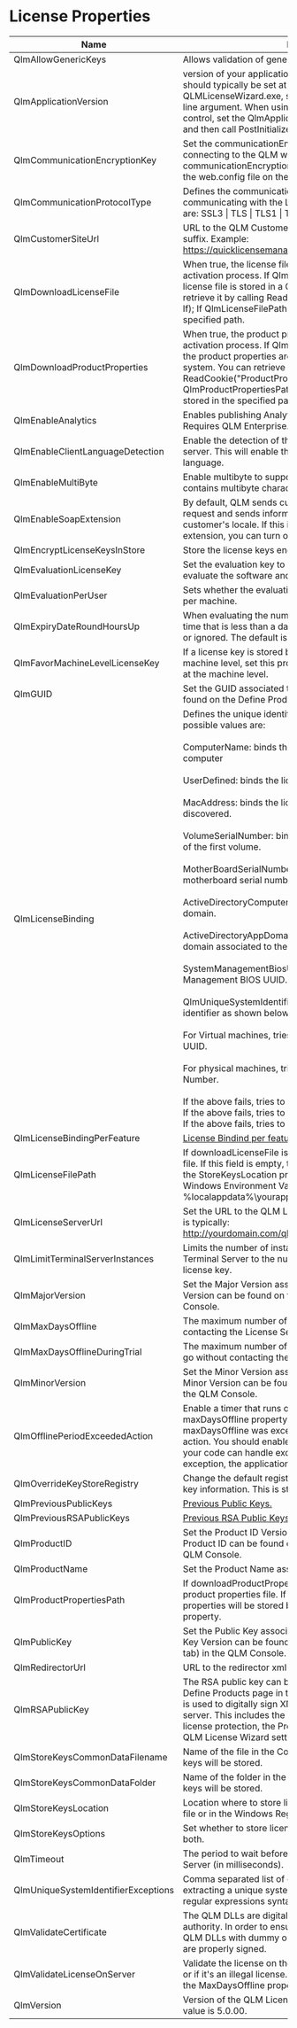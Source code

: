 # License Properties

<table data-full-width="true"><thead><tr><th>Name</th><th>Description</th></tr></thead><tbody><tr><td>QlmAllowGenericKeys</td><td>Allows validation of generic license keys.</td></tr><tr><td>QlmApplicationVersion</td><td>version of your application. Example: 2.1.3. This property should typically be set at runtime. When using the QLMLicenseWizard.exe, specify the /appversion command line argument. When using the QLM License Wizard .NET control, set the QlmApplicationVersion property at runtime and then call PostInitialize().</td></tr><tr><td>QlmCommunicationEncryptionKey</td><td>Set the communicationEncryptionKey to use when connecting to the QLM web service. The communicationEncryptionKey must match the one defined in the web.config file on the web server.</td></tr><tr><td>QlmCommunicationProtocolType</td><td>Defines the communication protocol type to use when communicating with the License Server. The available options are: SSL3 | TLS | TLS1 | TLS12</td></tr><tr><td>QlmCustomerSiteUrl</td><td>URL to the QLM Customer Site. Do not include the index.html suffix. Example: <a href="https://quicklicensemanager.com/qlmdemo/QlmCustomerSite">https://quicklicensemanager.com/qlmdemo/QlmCustomerSite</a></td></tr><tr><td>QlmDownloadLicenseFile</td><td>When true, the license file is downloaded during the activation process. If QlmLicenseFilePath is not set, the license file is stored in a QLM cookie on the system. You can retrieve it by calling ReadCookie("LicenseFile", 0, out string lf); If QlmLicenseFilePath is set, the license file is stored in the specified path.</td></tr><tr><td>QlmDownloadProductProperties</td><td>When true, the product properties are downloaded during the activation process. If QlmProductPropertiesPath is not set, the product properties are stored in a QLM cookie on the system. You can retrieve them by calling ReadCookie("ProductProperties", 0, out string pps); If QlmProductPropertiesPath is set, the product properties file is stored in the specified path.</td></tr><tr><td>QlmEnableAnalytics</td><td>Enables publishing Analytics Data to the License Server. Requires QLM Enterprise.</td></tr><tr><td>QlmEnableClientLanguageDetection</td><td>Enable the detection of the client locale to send it to the server. This will enable the server to respond in the client language.</td></tr><tr><td>QlmEnableMultiByte</td><td>Enable multibyte to support systems with a ComputerID that contains multibyte characters.</td></tr><tr><td>QlmEnableSoapExtension</td><td>By default, QLM sends custom headers with every SOAP request and sends information to the server related to the customer's locale. If this interferes with your own SOAP extension, you can turn off QLM's extension.</td></tr><tr><td>QlmEncryptLicenseKeysInStore</td><td>Store the license keys encrypted on the system,</td></tr><tr><td>QlmEvaluationLicenseKey</td><td>Set the evaluation key to use when the user selects to evaluate the software and does not have a license key.</td></tr><tr><td>QlmEvaluationPerUser</td><td>Sets whether the evaluation information is stored per user or per machine.</td></tr><tr><td>QlmExpiryDateRoundHoursUp</td><td>When evaluating the number of days left for a license, any time that is less than a day can either be rounded up to a day or ignored. The default is to round up to a day.</td></tr><tr><td>QlmFavorMachineLevelLicenseKey</td><td>If a license key is stored both at the user level and the machine level, set this property to true to favor the key stored at the machine level.</td></tr><tr><td>QlmGUID</td><td>Set the GUID associated to your product. The GUID can be found on the Define Product page in the QLM Console.</td></tr><tr><td>QlmLicenseBinding</td><td>Defines the unique identifier a license is bound to. The possible values are:<br><br>ComputerName: binds the license to the name of the computer<br><br>UserDefined: binds the license to a user-defined identifier<br><br>MacAddress: binds the license to the first MAC address discovered.<br><br>VolumeSerialNumber: binds the license to the serial number of the first volume.<br><br>MotherBoardSerialNumber: binds the license to the motherboard serial number.<br><br>ActiveDirectoryComputerDomain: binds the license to the AD domain.<br><br>ActiveDirectoryAppDomain: binds the license to the AD domain associated to the account running the application.<br><br>SystemManagementBiosUuid: binds the license to the System Management BIOS UUID.<br><br>QlmUniqueSystemIdentifier1: binds the license to a unique identifier as shown below:<br><br>For Virtual machines, tries to get System Management BIOS UUID.<br><br>For physical machines, tries to get Motherboard Serial Number.<br><br>If the above fails, tries to get the first Volume Serial Number.<br>If the above fails, tries to get first MAC Address.<br>If the above fails, tries to get the Computer Name.</td></tr><tr><td>QlmLicenseBindingPerFeature</td><td><a href="../../fundamental-concepts/variablelicensebinding.md">License Bindind per feature</a></td></tr><tr><td>QlmLicenseFilePath</td><td>If downloadLicenseFile is true, specify the path of the license file. If this field is empty, the license file is stored based on the StoreKeysLocation property. The path can include Windows Environment Variables. Example: %localappdata%\yourapp\license.xml</td></tr><tr><td>QlmLicenseServerUrl</td><td>Set the URL to the QLM License Server. The value of this URL is typically: <a href="http://yourdomain.com/qlmlicenseserver/qlmservice.asmx">http://yourdomain.com/qlmlicenseserver/qlmservice.asmx</a></td></tr><tr><td>QlmLimitTerminalServerInstances</td><td>Limits the number of instances of your app running on a Terminal Server to the number of floating seats defined in the license key.</td></tr><tr><td>QlmMajorVersion</td><td>Set the Major Version associated to your product. The Major Version can be found on the Define Products page in the QLM Console.</td></tr><tr><td>QlmMaxDaysOffline</td><td>The maximum number of days a user can go without contacting the License Server.</td></tr><tr><td>QlmMaxDaysOfflineDuringTrial</td><td>The maximum number of days a user with a trial license can go without contacting the License Server.</td></tr><tr><td>QlmMinorVersion</td><td>Set the Minor Version associated with your product. The Minor Version can be found on the Define Products page in the QLM Console.</td></tr><tr><td>QlmOfflinePeriodExceededAction</td><td>Enable a timer that runs once per day and checks the maxDaysOffline property. If the timer detects that the maxDaysOffline was exceeded, it will trigger the selected action. You should enable the ThrowException option only if your code can handle exceptions. If you do not handle the exception, the application will crash.</td></tr><tr><td>QlmOverrideKeyStoreRegistry</td><td>Change the default registry key where QLM stores license key information. This is strictly for permanent licenses.</td></tr><tr><td>QlmPreviousPublicKeys</td><td><a href="../../how-to/how-to-release-a-new-version-of-your-product-with-new-encryption-keys.md">Previous Public Keys.</a></td></tr><tr><td>QlmPreviousRSAPublicKeys</td><td><a href="../../how-to/how-to-release-a-new-version-of-your-product-with-new-encryption-keys.md">Previous RSA Public Keys.</a></td></tr><tr><td>QlmProductID</td><td>Set the Product ID Version associated with your product. The Product ID can be found on the Define Products page in the QLM Console.</td></tr><tr><td>QlmProductName</td><td>Set the Product Name associated with your product.</td></tr><tr><td>QlmProductPropertiesPath</td><td>If downloadProductProperties is true, specify the path of the product properties file. If this field is empty, the product properties will be stored based on the StoreKeysLocation property.</td></tr><tr><td>QlmPublicKey</td><td>Set the Public Key associated with your product. The Public Key Version can be found on the Define Products page (Keys tab) in the QLM Console.</td></tr><tr><td>QlmRedirectorUrl</td><td>URL to the redirector xml file for Disaster Recovery.</td></tr><tr><td>QlmRSAPublicKey</td><td>The RSA public key can be found in the Keys tab on the Define Products page in the QLM Console. The RSA key pair is used to digitally sign XML documents returned by the server. This includes the license file for cross-platform license protection, the Product Properties XML file, and the QLM License Wizard settings file.</td></tr><tr><td>QlmStoreKeysCommonDataFilename</td><td>Name of the file in the CommonData folder where license keys will be stored.</td></tr><tr><td>QlmStoreKeysCommonDataFolder</td><td>Name of the folder in the CommonData folder where license keys will be stored.</td></tr><tr><td>QlmStoreKeysLocation</td><td>Location where to store license keys. Keys can be stored in a file or in the Windows Registry.</td></tr><tr><td>QlmStoreKeysOptions</td><td>Set whether to store license keys per user, per machine, or both.</td></tr><tr><td>QlmTimeout</td><td>The period to wait before timing out a call to the License Server (in milliseconds).</td></tr><tr><td>QlmUniqueSystemIdentifierExceptions</td><td>Comma separated list of exceptions to exclude when extracting a unique system identifier. The exception must use regular expressions syntax.</td></tr><tr><td>QlmValidateCertificate</td><td>The QLM DLLs are digitally signed by a trusted certificate authority. In order to ensure that hackers do not replace the QLM DLLs with dummy ones, QLM can validate that the DLLs are properly signed.</td></tr><tr><td>QlmValidateLicenseOnServer</td><td>Validate the license on the server to check if it was revoked or if it's an illegal license. This property works in tandem with the MaxDaysOffline property.</td></tr><tr><td>QlmVersion</td><td>Version of the QLM License Engine to use. The recommended value is 5.0.00.</td></tr></tbody></table>
